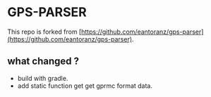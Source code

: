 # GPS-PARSER

This repo is forked from [https://github.com/eantoranz/gps-parser](https://github.com/eantoranz/gps-parser).

## what changed ?

- build with gradle.
- add static function get get gprmc format data.
